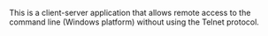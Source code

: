 This is a client-server application that allows remote access to the command line (Windows platform) without using the Telnet protocol.
